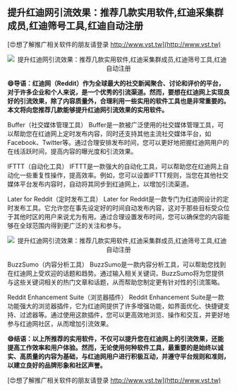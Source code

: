 ## **提升红迪网引流效果：推荐几款实用软件,红迪采集群成员,红迪筛号工具,红迪自动注册**

[😍想了解推广相关软件的朋友请登录 http://www.vst.tw](http://www.vst.tw)

 <center><img src="https://vst.tw/MP4/tuiguang/png/7.png" alt="提升红迪网引流效果：推荐几款实用软件,红迪采集群成员,红迪筛号工具,红迪自动注册"></center>

**😄导语：红迪网（Reddit）作为全球最大的社交新闻聚合、讨论和评价的平台，对于许多企业和个人来说，是一个优秀的引流渠道。然而，要想在红迪网上实现良好的引流效果，除了内容质量外，合理利用一些实用的软件工具也是非常重要的。本文将向您推荐几款能够提升红迪网引流效果的实用软件。**

Buffer（社交媒体管理工具）
Buffer是一款被广泛使用的社交媒体管理工具，可以帮助您在红迪网上定时发布内容，同时还支持其他主流社交媒体平台，如Facebook、Twitter等。通过合理安排发布时间，您可以更好地把握红迪网用户的在线活跃时间，提高内容的曝光度和引流效果。

IFTTT（自动化工具）
IFTTT是一款强大的自动化工具，可以帮助您在红迪网上自动化一些重复性操作，提高效率。例如，您可以设置IFTTT规则，当您在其他社交媒体平台发布内容时，自动将其同步到红迪网上，以增加引流渠道。

Later for Reddit（定时发布工具）
Later for Reddit是一款专门为红迪网设计的定时发布工具。它允许您在事先设定好的时间自动发布内容，这对于那些目标受众位于其他时区的用户来说尤为有用。通过合理设置发布时间，您可以确保您的内容能够在全球范围内得到更广泛的关注和参与。

 <center><img src="https://vst.tw/MP4/tuiguang/png/4.png" alt="提升红迪网引流效果：推荐几款实用软件,红迪采集群成员,红迪筛号工具,红迪自动注册"></center>

BuzzSumo（内容分析工具）
BuzzSumo是一款内容分析工具，可以帮助您找到在红迪网上受欢迎的话题和趋势。通过输入相关关键词，BuzzSumo将为您提供与这些关键词相关的热门文章和话题，从而帮助您制定更有针对性的引流策略。

Reddit Enhancement Suite（浏览器插件）
Reddit Enhancement Suite是一款功能强大的浏览器插件，它为红迪网提供了许多增强功能，如界面优化、快捷键支持、过滤器等。通过使用这款插件，您可以更高效地浏览、操作和交互，并更好地参与红迪网社区，从而增加引流效果。

**😄结语：以上所推荐的实用软件，不仅可以提升您在红迪网上的引流效果，还能提高工作效率和用户体验。然而，无论使用何种软件工具，最重要的是始终以诚实、高质量的内容为基础，与红迪网用户进行积极互动，并遵守平台规则和准则，以建立良好的品牌形象和社区声誉。**

[😍想了解推广相关软件的朋友请登录 http://www.vst.tw](http://www.vst.tw)



